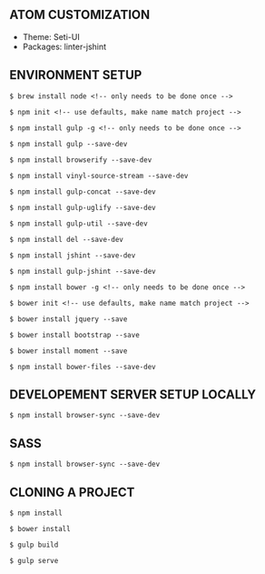 ## ATOM CUSTOMIZATION
* Theme: Seti-UI
* Packages: linter-jshint


## ENVIRONMENT SETUP
```
$ brew install node <!-- only needs to be done once -->
```
```
$ npm init <!-- use defaults, make name match project -->
```
```
$ npm install gulp -g <!-- only needs to be done once -->
```
```
$ npm install gulp --save-dev
```
```
$ npm install browserify --save-dev
```
```
$ npm install vinyl-source-stream --save-dev
```
```
$ npm install gulp-concat --save-dev
```
```
$ npm install gulp-uglify --save-dev
```
```
$ npm install gulp-util --save-dev
```
```
$ npm install del --save-dev
```
```
$ npm install jshint --save-dev
```
```
$ npm install gulp-jshint --save-dev
```
```
$ npm install bower -g <!-- only needs to be done once -->
```
```
$ bower init <!-- use defaults, make name match project -->
```
```
$ bower install jquery --save
```
```
$ bower install bootstrap --save
```
```
$ bower install moment --save
```
```
$ npm install bower-files --save-dev
```

## DEVELOPEMENT SERVER SETUP LOCALLY
```
$ npm install browser-sync --save-dev
```

## SASS
```
$ npm install browser-sync --save-dev
```

## CLONING A PROJECT

```
$ npm install
```
```
$ bower install
```
```
$ gulp build
```
```
$ gulp serve
```
